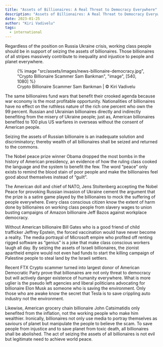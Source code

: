 ```yaml
---
title: "Assets of Billionaires: A Real Threat to Democracy Everywhere"
description: "Assets of Billionaires: A Real Threat to Democracy Everywhere"
date: 2023-01-25
author: "Kiri Vadivelu"
tags:
  - international
---
```


Regardless of the position on Russia Ukraine crisis, working class people should be in support of seizing the assets of billionaires. Those billionaires of all stripes massively contribute to inequality and injustice to people and planet everywhere.

<!-- excerpt -->

<figure>
{% image "src/assets/images/news-billionaire-democracy.jpg", "Crypto Billionaire Scammer Sam Bankman", "image", [540, 1080] %}
<figcaption>Crypto Billionaire Scammer Sam Bankman | © Kiri Vadivelu</figcaption>
</figure>

The same billionaires fund wars that benefit their crooked agenda because war economy is the most profitable opportunity. Nationalities of billionaires have no effect on the ruthless nature of the rich one percent who own the 99 percent. Russian and Ukrainian billionaires directly and indirectly benefiting from the misery of Ukraine people; just as, American billionaires benefited to 100 plus US warfares in overseas without the consent of American people.

Seizing the assets of Russian billionaire is an inadequate solution and discriminatory; thereby wealth of all billionaires shall be seized and returned to the commons.

The Nobel peace prize winner Obama dropped the most bombs in the history of American presidency, an evidence of how the ruling class cooked the language and the system to benefit the few. The word “peace” only exists to remind the blood stain of poor people and make the billionaires feel good about themselves instead of “guilt”.

The American doll and chief of NATO, Jens Stoltenberg accepting the Nobel Peace for provoking Russian invasion of Ukraine cement the argument that the prize is a satire game played by the billionaires to mock the suffering of people everywhere. Every class conscious citizen know the extent of harm done by billionaires on working class people from slavery wages to union busting campaigns of Amazon billionaire Jeff Bazos against workplace democracy.

Without American billionaire Bill Gates who is a good friend of child trafficker Jeffrey Epstein, the forced vaccination would have never become a reality. The media portrayal of Microsoft empire who profited off renting rigged software as “genius” is a joke that make class conscious workers laugh all day. By seizing the assets of Israeli billionaires, the zionist apartheid empire would not even had funds to start the killing campaign of Palestine people to steal land by the Israeli settlers.

Recent FTX Crypto scammer turned into largest donor of American Democratic Party prove that billionaires are not only threat to democracy but will actively danger existence of humanity everywhere. What is more uglier is the pseudo left agencies and liberal politicians advocating for billionaire Elon Musk as someone who is saving the environment. Only those who are awake know the secret that Tesla is to save crippling auto industry not the environment.

Likewise, American grocery chain billionaire John Catsimatidis only benefited from the inflation, not the working people who make him wealthier. Ironically, billionaires not only use media to portray themselves as saviours of planet but manipulate the people to believe the scam. To save people from injustice and to save planet from toxic death, all billionaires shall be abolished. The act of seizing the assets of all billionaires is not evil but legitimate need to achieve world peace.
